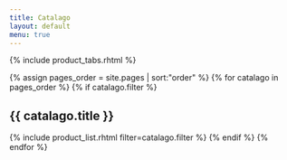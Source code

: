 ```yaml
---
title: Catalago
layout: default
menu: true
---
```

{% include product_tabs.rhtml %}

{% assign pages_order = site.pages | sort:"order" %}
{% for catalago in pages_order %} 
{% if catalago.filter %}
## {{ catalago.title }} ##
{% include product_list.rhtml filter=catalago.filter %}
{% endif %}
{% endfor %}